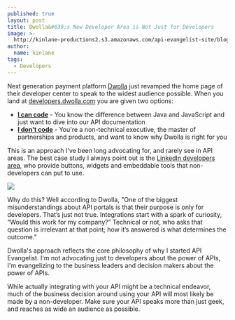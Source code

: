 ```yaml
---
published: true
layout: post
title: Dwolla&#039;s New Developer Area is Not Just for Developers
image: >-
  http://kinlane-productions2.s3.amazonaws.com/api-evangelist-site/blog/dwolla-logo.jpeg
author:
  name: kinlane
tags:
  - Developers
---
```

Next generation payment platform [Dwolla](/admin/blog/dwolla.com "Dwolla") just revamped the home page of their developer center to speak to the widest audience possible. When you land at [developers.dwolla.com](http://developers.dwolla.com "developers.dwolla.com") you are given two options:

*   **[I can code](http://developers.dwolla.com/dev "I can code")** - You know the difference between Java and JavaScript and just want to dive into our API documentation
*   **[I don't code](http://developers.dwolla.com/bd/why "I don't code")** - You're a non-technical executive, the master of partnerships and products, and want to know why Dwolla is right for you

This is an approach I've been long advocating for, and rarely see in API areas. The best case study I always point out is the [LinkedIn developers area](https://developer.linkedin.com/ "LinkedIn developers area"), who provide buttons, widgets and embeddable tools that non-developers can put to use.

[![](https://kinlane-productions2.s3.amazonaws.com/api-evangelist/dwolla/Dwolla-Developer-Area.png)](http://developers.dwolla.com/)

Why do this? Well according to Dwolla, "One of the biggest misunderstandings about API portals is that their purpose is only for developers. That’s just not true. Integrations start with a spark of curiosity, “Would this work for my company?” Technical or not, who asks that question is irrelevant at that point; how it’s answered is what determines the outcome."

Dwolla's approach reflects the core philosophy of why I started API Evangelist. I'm not advocating just to developers about the power of APIs, I'm evangelizing to the business leaders and decision makers about the power of APIs.

While actually integrating with your API might be a technical endeavor, much of the business decision around using your API will most likely be made by a non-developer. Make sure your API speaks more than just geek, and reaches as wide an audience as possible.